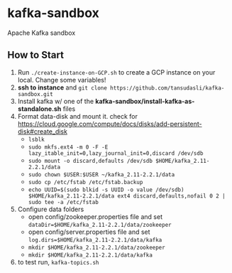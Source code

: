 # kafka-sandbox

Apache Kafka sandbox

## How to Start

1. Run `./create-instance-on-GCP.sh` to create a GCP instance on your local. Change some variables!
2. **ssh to instance** and `git clone https://github.com/tansudasli/kafka-sandbox.git`
3. Install kafka w/ one of the **kafka-sandbox/install-kafka-as-standalone.sh** files
4. Format data-disk and mount it. check for <https://cloud.google.com/compute/docs/disks/add-persistent-disk#create_disk>
   - `lsblk`
   - `sudo mkfs.ext4 -m 0 -F -E lazy_itable_init=0,lazy_journal_init=0,discard /dev/sdb`
   - `sudo mount -o discard,defaults /dev/sdb $HOME/kafka_2.11-2.2.1/data`
   - `sudo chown $USER:$USER ~/kafka_2.11-2.2.1/data`
   - `sudo cp /etc/fstab /etc/fstab.backup`
   - `echo UUID=$(sudo blkid -s UUID -o value /dev/sdb) $HOME/kafka_2.11-2.2.1/data ext4 discard,defaults,nofail 0 2 | sudo tee -a /etc/fstab`
5. Configure data folders
   - open config/zookeeper.properties file and set `dataDir=$HOME/kafka_2.11-2.2.1/data/zookeeper`
   - open config/server.properties file and set `log.dirs=$HOME/kafka_2.11-2.2.1/data/kafka`
   - `mkdir $HOME/kafka_2.11-2.2.1/data/zookeeper`
   - `mkdir $HOME/kafka_2.11-2.2.1/data/kafka`
6. to test run, `kafka-topics.sh`
